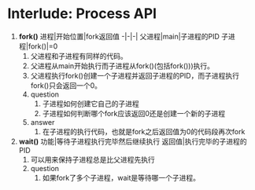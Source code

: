 # Interlude: Process API
1. **fork()**
   进程|开始位置|fork返回值
   -|-|-|
   父进程|main|子进程的PID
   子进程|fork()|=0
   1. 父进程和子进程有同样的代码。
   2. 父进程从main开始执行而子进程从fork()(包括fork()))执行。
   3. 父进程执行fork()创建一个子进程并返回子进程的PID，而子进程执行fork()只会返回一个0。
   4. question
      1. 子进程如何创建它自己的子进程
      2. 子进程如何判断哪个fork应该返回0还是创建一个新的子进程
   5. answer
      1. 在子进程的执行代码，也就是fork之后返回值为0的代码段再次fork
2. **wait()**
   功能|等待子进程执行完毕然后继续执行
   返回值|执行完毕的子进程的PID
   1. 可以用来保持子进程总是比父进程先执行
   2. question
      1. 如果fork了多个子进程，wait是等待哪一个子进程。